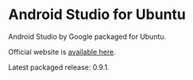 Android Studio for Ubuntu
=====================

Android Studio by Google packaged for Ubuntu.

Official website is [available here](http://paolorotolo.github.io/android-studio/).

Latest packaged release: 0.9.1.
